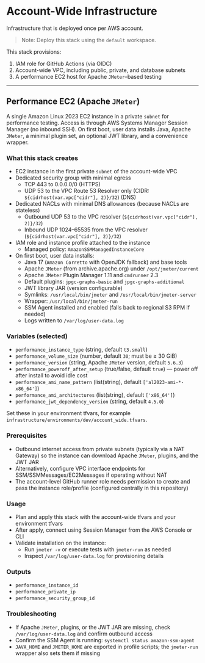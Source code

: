 # Account-Wide Infrastructure

Infrastructure that is deployed once per AWS account.

> Note: Deploy this stack using the `default` workspace.

This stack provisions:

1. IAM role for GitHub Actions (via OIDC)
2. Account-wide VPC, including public, private, and database subnets
3. A performance EC2 host for Apache `JMeter`–based testing

---

## Performance EC2 (Apache `JMeter`)

A single Amazon Linux 2023 EC2 instance in a private `subnet` for performance testing. Access is through AWS Systems Manager Session Manager (no inbound SSH). On first boot, user data installs Java, Apache `JMeter`, a minimal plugin set, an optional JWT library, and a convenience wrapper.

### What this stack creates

- EC2 instance in the first private `subnet` of the account-wide VPC
- Dedicated security group with minimal egress
  - TCP 443 to 0.0.0.0/0 (HTTPS)
  - UDP 53 to the VPC Route 53 Resolver only (CIDR: `${cidrhost(var.vpc["cidr"], 2)}/32`) (DNS)
- Dedicated NACLs with minimal DNS allowances (because NACLs are stateless)
  - Outbound UDP 53 to the VPC resolver (`${cidrhost(var.vpc["cidr"], 2)}/32`)
  - Inbound UDP 1024–65535 from the VPC resolver (`${cidrhost(var.vpc["cidr"], 2)}/32`)
- IAM role and instance profile attached to the instance
  - Managed policy: `AmazonSSMManagedInstanceCore`
- On first boot, user data installs:
  - Java 17 (`Amazon Corretto` with OpenJDK fallback) and base tools
  - Apache `JMeter` (from archive.apache.org) under `/opt/jmeter/current`
  - Apache `JMeter` Plugin Manager 1.11 and `cmdrunner` 2.3
  - Default plugins: `jpgc-graphs-basic` and `jpgc-graphs-additional`
  - JWT library JAR (version configurable)
  - Symlinks: `/usr/local/bin/jmeter` and `/usr/local/bin/jmeter-server`
  - Wrapper: `/usr/local/bin/jmeter-run`
  - SSM Agent installed and enabled (falls back to regional S3 RPM if needed)
  - Logs written to `/var/log/user-data.log`

### Variables (selected)

- `performance_instance_type` (string, default `t3.small`)
- `performance_volume_size` (number, default `30`; must be ≥ 30 GiB)
- `performance_version` (string, Apache `JMeter` version, default `5.6.3`)
- `performance_poweroff_after_setup` (true/false, default `true`) — power off after install to avoid idle cost
- `performance_ami_name_pattern` (list(string), default `['al2023-ami-*-x86_64']`)
- `performance_ami_architectures` (list(string), default `['x86_64']`)
- `performance_jwt_dependency_version` (string, default `4.5.0`)

Set these in your environment tfvars, for example `infrastructure/environments/dev/account_wide.tfvars`.

### Prerequisites

- Outbound internet access from private subnets (typically via a NAT Gateway) so the instance can download Apache `JMeter`, plugins, and the JWT JAR
- Alternatively, configure VPC interface endpoints for SSM/SSMMessages/EC2Messages if operating without NAT
- The account-level GitHub runner role needs permission to create and pass the instance role/profile (configured centrally in this repository)

### Usage

- Plan and apply this stack with the account-wide tfvars and your environment tfvars
- After apply, connect using Session Manager from the AWS Console or CLI
- Validate installation on the instance:
  - Run `jmeter -v` or execute tests with `jmeter-run` as needed
  - Inspect `/var/log/user-data.log` for provisioning details

### Outputs

- `performance_instance_id`
- `performance_private_ip`
- `performance_security_group_id`

### Troubleshooting

- If Apache `JMeter`, plugins, or the JWT JAR are missing, check `/var/log/user-data.log` and confirm outbound access
- Confirm the SSM Agent is running: `systemctl status amazon-ssm-agent`
- `JAVA_HOME` and `JMETER_HOME` are exported in profile scripts; the `jmeter-run` wrapper also sets them if missing
